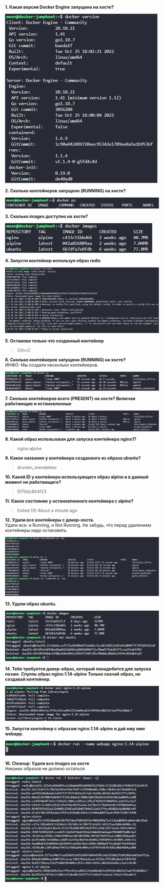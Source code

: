 **1.  Какая версия Docker Engine запущена на хосте?** 
   
![](images/20230126130545.png)  

**2. Сколько контейнеров запущено (RUNNING) на хосте?** 
   
![](images/20230126195545.png)  

**3. Сколько images доступно на хосте?** 
   
![](images/20230126195632.png)  

**4. Запусти контейнер используя образ redis** 

![](images/20230126200108.png)  

**5. Останови только что созданный контейнер**  
  
> Ctrl+C

**6. Сколько контейнеров запущено (RUNNING) на хосте?**  
ИНФО: Мы создали несколько контейнеров.
  
![](images/20230126200430.png)  

**7. Сколько контейнеров всего (PRESENT) на хосте? Включая работающие и остановленные**
  
![](images/20230126200541.png)  

**8. Какой образ использован для запуска контейнера nginx1?**  
  
> nginx:alpine  

**9. Какое название у контейнера созданного из образа ubuntu?**  
  
> drunkin_mendeleev 

**10. Какой ID у контейнера использующего образ alpine и в данный момент не работающего?**
  
> 5f70dc804f23  

**11. Какое состояние у остановленного контейнера с alpine?**
  
> Exited (0) About a minute ago  

**12. Удали все контейнеры с докер-хоста.**   
Удали все: и Running, и Not Running. Не забудь, что перед удалением контейнеры надо остановить.
  
![](images/20230126201402.png)  

**13. Удали образ ubuntu.**
  
![](images/20230126201535.png)  

**14. Тебе требуется докер-образ, который понадобится для запуска позже. Спулль образ nginx:1.14-alpine
Только скачай образ, не создавай контейнер.**
  
![](images/20230126201725.png)  

**15. Запусти контейнер с образом nginx:1.14-alpine и дай ему имя webapp.**
  
![](images/20230126202109.png)

**16. Cleanup: Удали все images на хосте**  
Никаких образов не должно остаться.
  
![](images/20230126202254.png)  